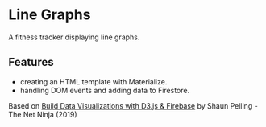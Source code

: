 # Line Graphs

A fitness tracker displaying line graphs.

<!-- <p align="center">
        <img src="screenshot.png">
</p> -->

## Features

- creating an HTML template with Materialize.
- handling DOM events and adding data to Firestore.

Based on [Build Data Visualizations with D3.js & Firebase](https://www.udemy.com/course/build-data-uis-with-d3-firebase/) by Shaun Pelling - The Net Ninja (2019)
